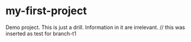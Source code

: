# my-first-project
Demo project.
This is just a drill.
Information in it are irrelevant.
// this was inserted as test for branch-t1
